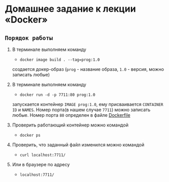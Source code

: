 # Домашнее задание к лекции «Docker»

## `Порядок работы`

1. В терминале выполняем команду
   * `docker image build . --tag=prog:1.0`
   
   создается докер-образ (`prog` - название образа, `1.0` - версия, можно записать любые)
2. В терминале выполняем команду
   * `docker run -d -p 7711:80 prog:1.0`
   
   запускается контейнер `IMAGE prog:1.0`, ему присваивается `CONTAINER ID` и `NAMES`. 
   Номер порта(в нашем случае `7711`) можно записать любые. Номер порта `80` определен в 
   файле [Dockerfile](Dockerfile)
3. Проверить работающий контейнер можно командой 
   * `docker ps`
4. Проверить, что заданный файл изменился можно командой
   * `curl localhost:7711/`
5. Или в браузере по адресу 
   * `localhost:7711/`


